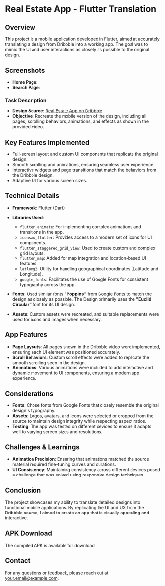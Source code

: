 # Real Estate App - Flutter Translation

## Overview
This project is a mobile application developed in Flutter, aimed at accurately translating a design from Dribbble into a working app. The goal was to mimic the UI and user interactions as closely as possible to the original design.

## Screenshots
- **Home Page**: 
- **Search Page**: 

### Task Description
- **Design Source**: [Real Estate App on Dribbble](https://dribbble.com/shots/23780608-Real-Estate-App)
- **Objective**: Recreate the mobile version of the design, including all pages, scrolling behaviors, animations, and effects as shown in the provided video.

## Key Features Implemented
- Full-screen layout and custom UI components that replicate the original design.
- Smooth scrolling and animations, ensuring seamless user experience.
- Interactive widgets and page transitions that match the behaviors from the Dribbble design.
- Adaptive UI for various screen sizes.

## Technical Details
- **Framework**: Flutter (Dart)
- **Libraries Used**:
    - `flutter_animate`: For implementing complex animations and transitions in the app.
    - `iconsax_flutter`: Provides access to a modern set of icons for UI components.
    - `flutter_staggered_grid_view`: Used to create custom and complex grid layouts.
    - `flutter_map`: Added for map integration and location-based UI features.
    - `latlong2`: Utility for handling geographical coordinates (Latitude and Longitude).
    - `google_fonts`: Facilitates the use of Google Fonts for consistent typography across the app.

- **Fonts**: Used similar fonts **"Poppins"** from [Google Fonts](https://fonts.google.com) to match the design as closely as possible. The Design primarily uses the **"Euclid Circular"** font for its UI design.
- **Assets**: Custom assets were recreated, and suitable replacements were used for icons and images when necessary.

## App Features
- **Page Layouts**: All pages shown in the Dribbble video were implemented, ensuring each UI element was positioned accurately.
- **Scroll Behaviors**: Custom scroll effects were added to replicate the smooth scrolling seen in the design.
- **Animations**: Various animations were included to add interactive and dynamic movement to UI components, ensuring a modern app experience.

## Considerations
- **Fonts**: Chose fonts from Google Fonts that closely resemble the original design's typography.
- **Assets**: Logos, avatars, and icons were selected or cropped from the source to maintain design integrity while respecting aspect ratios.
- **Testing**: The app was tested on different devices to ensure it adapts well to varying screen sizes and resolutions.

## Challenges & Learnings
- **Animation Precision**: Ensuring that animations matched the source material required fine-tuning curves and durations.
- **UI Consistency**: Maintaining consistency across different devices posed a challenge that was solved using responsive design techniques.

## Conclusion
The project showcases my ability to translate detailed designs into functional mobile applications. By replicating the UI and UX from the Dribbble source, I aimed to create an app that is visually appealing and interactive.

## APK Download
The compiled APK is available for download 

## Contact
For any questions or feedback, please reach out at your.email@example.com.